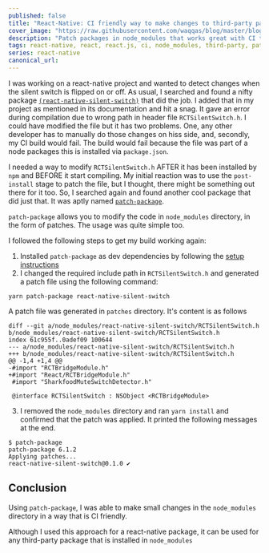 ```yaml
---
published: false
title: "React-Native: CI friendly way to make changes to third-party packages"
cover_image: "https://raw.githubusercontent.com/waqqas/blog/master/blog-posts/react-native-applying-patches/assets/andrew-ridley-jR4Zf-riEjI-unsplash.jpg"
description: "Patch packages in node_modules that works great with CI tools"
tags: react-native, react, react.js, ci, node_modules, third-party, patch
series: react-native
canonical_url:
---
```


I was working on a react-native project and wanted to detect changes when the silent switch is flipped on or off. As usual, I searched and found a nifty package [`(react-native-silent-switch)`](https://github.com/gnestor/react-native-silent-switch) that did the job. I added that in my project as mentioned in its documentation and hit a snag. It gave an error during compilation due to wrong path in header file `RCTSilentSwitch.h`. I could have modified the file but it has two problems. One, any other developer has to manually do those changes on hiss side, and, secondly, my CI build would fail. The build would fail because the file was part of a node packages this is installed via `package.json`.

I needed a way to modify `RCTSilentSwitch.h` AFTER it has been installed by `npm` and BEFORE it start compiling. My initial reaction was to use the `post-install` stage to patch the file, but I thought, there might be something out there for it too. So, I searched again and found another cool package that did just that. It was aptly named [`patch-package`](https://github.com/ds300/patch-package).

`patch-package` allows you to modify the code in `node_modules` directory, in the form of patches. The usage was quite simple too.

I followed the following steps to get my build working again:

1. Installed `patch-package` as dev dependencies by following the [setup instructions](https://github.com/ds300/patch-package#set-up)
2. I changed the required include path in `RCTSilentSwitch.h` and generated a patch file using the following command:

`yarn patch-package react-native-silent-switch`

A patch file was generated in `patches` directory. It's content is as follows

```
diff --git a/node_modules/react-native-silent-switch/RCTSilentSwitch.h b/node_modules/react-native-silent-switch/RCTSilentSwitch.h
index 61c955f..0adef09 100644
--- a/node_modules/react-native-silent-switch/RCTSilentSwitch.h
+++ b/node_modules/react-native-silent-switch/RCTSilentSwitch.h
@@ -1,4 +1,4 @@
-#import "RCTBridgeModule.h"
+#import "React/RCTBridgeModule.h"
 #import "SharkfoodMuteSwitchDetector.h"

 @interface RCTSilentSwitch : NSObject <RCTBridgeModule>
```

3. I removed the `node_modules` directory and ran `yarn install` and confirmed that the patch was applied. It printed the following messages at the end.

```
$ patch-package
patch-package 6.1.2
Applying patches...
react-native-silent-switch@0.1.0 ✔
```

## Conclusion

Using `patch-package`, I was able to make small changes in the `node_modules` directory in a way that is CI friendly.

Although I used this approach for a react-native package, it can be used for any third-party package that is installed in `node_modules`
